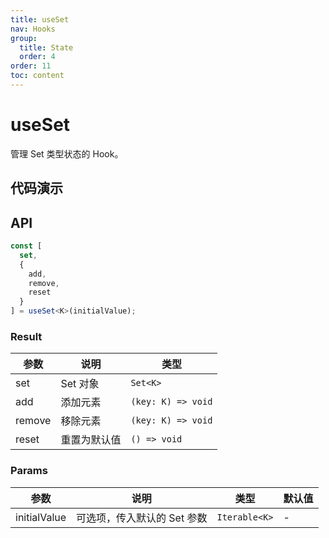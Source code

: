 ```yaml
---
title: useSet
nav: Hooks
group:
  title: State
  order: 4
order: 11
toc: content
---
```


# useSet

管理 Set 类型状态的 Hook。

## 代码演示

<code src="./demo/demo1.tsx"></code>

## API

```typescript
const [
  set,
  {
    add,
    remove,
    reset
  }
] = useSet<K>(initialValue);
```

### Result

| 参数   | 说明         | 类型               |
| ------ | ------------ | ------------------ |
| set    | Set 对象     | `Set<K>`           |
| add    | 添加元素     | `(key: K) => void` |
| remove | 移除元素     | `(key: K) => void` |
| reset  | 重置为默认值 | `() => void`       |

### Params

| 参数         | 说明                        | 类型          | 默认值 |
| ------------ | --------------------------- | ------------- | ------ |
| initialValue | 可选项，传入默认的 Set 参数 | `Iterable<K>` | -      |
